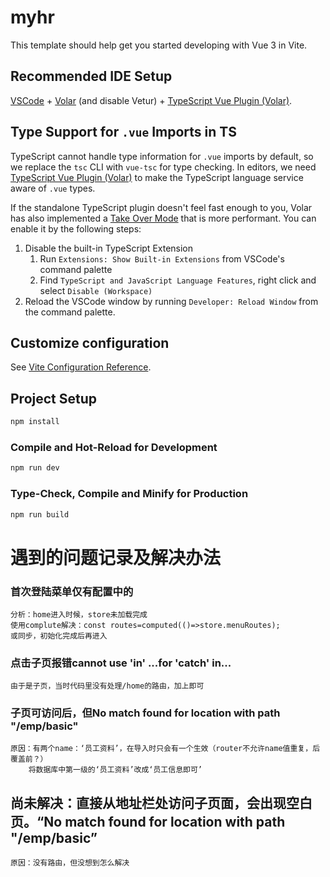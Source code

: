 # myhr

This template should help get you started developing with Vue 3 in Vite.

## Recommended IDE Setup

[VSCode](https://code.visualstudio.com/) + [Volar](https://marketplace.visualstudio.com/items?itemName=Vue.volar) (and disable Vetur) + [TypeScript Vue Plugin (Volar)](https://marketplace.visualstudio.com/items?itemName=Vue.vscode-typescript-vue-plugin).

## Type Support for `.vue` Imports in TS

TypeScript cannot handle type information for `.vue` imports by default, so we replace the `tsc` CLI with `vue-tsc` for type checking. In editors, we need [TypeScript Vue Plugin (Volar)](https://marketplace.visualstudio.com/items?itemName=Vue.vscode-typescript-vue-plugin) to make the TypeScript language service aware of `.vue` types.

If the standalone TypeScript plugin doesn't feel fast enough to you, Volar has also implemented a [Take Over Mode](https://github.com/johnsoncodehk/volar/discussions/471#discussioncomment-1361669) that is more performant. You can enable it by the following steps:

1. Disable the built-in TypeScript Extension
    1) Run `Extensions: Show Built-in Extensions` from VSCode's command palette
    2) Find `TypeScript and JavaScript Language Features`, right click and select `Disable (Workspace)`
2. Reload the VSCode window by running `Developer: Reload Window` from the command palette.

## Customize configuration

See [Vite Configuration Reference](https://vitejs.dev/config/).

## Project Setup

```sh
npm install
```

### Compile and Hot-Reload for Development

```sh
npm run dev
```

### Type-Check, Compile and Minify for Production

```sh
npm run build
```
# 遇到的问题记录及解决办法
### 首次登陆菜单仅有配置中的
    分析：home进入时候，store未加载完成
    使用complute解决：const routes=computed(()=>store.menuRoutes);
    或同步，初始化完成后再进入
### 点击子页报错cannot use 'in' ...for 'catch' in...
    由于是子页，当时代码里没有处理/home的路由，加上即可
### 子页可访问后，但No match found for location with path "/emp/basic"
    原因：有两个name：‘员工资料’，在导入时只会有一个生效（router不允许name值重复，后覆盖前？）
        将数据库中第一级的‘员工资料’改成‘员工信息即可’
## 尚未解决：直接从地址栏处访问子页面，会出现空白页。“No match found for location with path "/emp/basic”
    原因：没有路由，但没想到怎么解决
